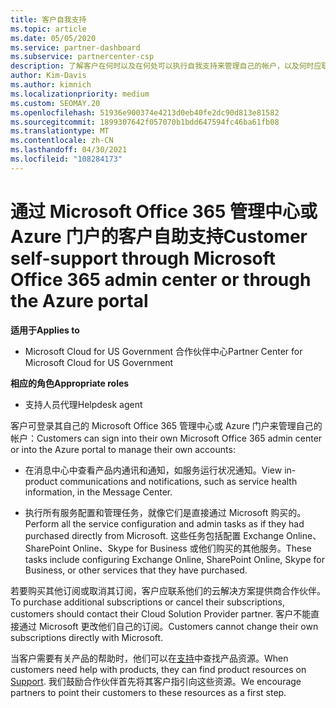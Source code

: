 ```yaml
---
title: 客户自我支持
ms.topic: article
ms.date: 05/05/2020
ms.service: partner-dashboard
ms.subservice: partnercenter-csp
description: 了解客户在何时以及在何处可以执行自我支持来管理自己的帐户，以及何时应联系其云解决方案提供商合作伙伴。
author: Kim-Davis
ms.author: kimnich
ms.localizationpriority: medium
ms.custom: SEOMAY.20
ms.openlocfilehash: 51936e900374e4213d0eb40fe2dc90d813e81582
ms.sourcegitcommit: 1899307642f057070b1bdd647594fc46ba61fb08
ms.translationtype: MT
ms.contentlocale: zh-CN
ms.lasthandoff: 04/30/2021
ms.locfileid: "108284173"
---
```

# <a name="customer-self-support-through-microsoft-office-365-admin-center-or-through-the-azure-portal"></a><span data-ttu-id="f0ed8-103">通过 Microsoft Office 365 管理中心或 Azure 门户的客户自助支持</span><span class="sxs-lookup"><span data-stu-id="f0ed8-103">Customer self-support through Microsoft Office 365 admin center or through the Azure portal</span></span>

<span data-ttu-id="f0ed8-104">**适用于**</span><span class="sxs-lookup"><span data-stu-id="f0ed8-104">**Applies to**</span></span>

- <span data-ttu-id="f0ed8-105">Microsoft Cloud for US Government 合作伙伴中心</span><span class="sxs-lookup"><span data-stu-id="f0ed8-105">Partner Center for Microsoft Cloud for US Government</span></span>

<span data-ttu-id="f0ed8-106">**相应的角色**</span><span class="sxs-lookup"><span data-stu-id="f0ed8-106">**Appropriate roles**</span></span>

- <span data-ttu-id="f0ed8-107">支持人员代理</span><span class="sxs-lookup"><span data-stu-id="f0ed8-107">Helpdesk agent</span></span>

<span data-ttu-id="f0ed8-108">客户可登录其自己的 Microsoft Office 365 管理中心或 Azure 门户来管理自己的帐户：</span><span class="sxs-lookup"><span data-stu-id="f0ed8-108">Customers can sign into their own Microsoft Office 365 admin center or into the Azure portal to manage their own accounts:</span></span>

- <span data-ttu-id="f0ed8-109">在消息中心中查看产品内通讯和通知，如服务运行状况通知。</span><span class="sxs-lookup"><span data-stu-id="f0ed8-109">View in-product communications and notifications, such as service health information, in the Message Center.</span></span>

- <span data-ttu-id="f0ed8-110">执行所有服务配置和管理任务，就像它们是直接通过 Microsoft 购买的。</span><span class="sxs-lookup"><span data-stu-id="f0ed8-110">Perform all the service configuration and admin tasks as if they had purchased directly from Microsoft.</span></span> <span data-ttu-id="f0ed8-111">这些任务包括配置 Exchange Online、SharePoint Online、Skype for Business 或他们购买的其他服务。</span><span class="sxs-lookup"><span data-stu-id="f0ed8-111">These tasks include configuring Exchange Online, SharePoint Online, Skype for Business, or other services that they have purchased.</span></span>

<span data-ttu-id="f0ed8-112">若要购买其他订阅或取消其订阅，客户应联系他们的云解决方案提供商合作伙伴。</span><span class="sxs-lookup"><span data-stu-id="f0ed8-112">To purchase additional subscriptions or cancel their subscriptions, customers should contact their Cloud Solution Provider partner.</span></span> <span data-ttu-id="f0ed8-113">客户不能直接通过 Microsoft 更改他们自己的订阅。</span><span class="sxs-lookup"><span data-stu-id="f0ed8-113">Customers cannot change their own subscriptions directly with Microsoft.</span></span>

<span data-ttu-id="f0ed8-114">当客户需要有关产品的帮助时，他们可以在[支持](https://partnercenter.microsoft.com/partner/support)中查找产品资源。</span><span class="sxs-lookup"><span data-stu-id="f0ed8-114">When customers need help with products, they can find product resources on [Support](https://partnercenter.microsoft.com/partner/support).</span></span> <span data-ttu-id="f0ed8-115">我们鼓励合作伙伴首先将其客户指引向这些资源。</span><span class="sxs-lookup"><span data-stu-id="f0ed8-115">We encourage partners to point their customers to these resources as a first step.</span></span>

 

 



